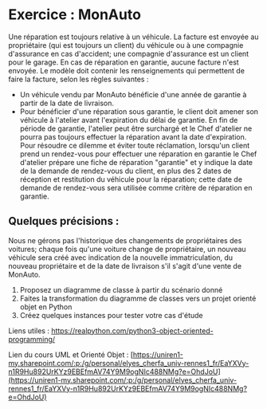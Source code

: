 # Exercice : MonAuto
Une réparation est toujours relative à un véhicule. La facture est envoyée au propriétaire (qui est toujours un client) du véhicule ou à une compagnie d'assurance en cas d'accident; une compagnie d'assurance est un client pour le garage. En cas de réparation en garantie, aucune facture n'est envoyée.
Le modèle doit contenir les renseignements qui permettent de faire la facture, selon les règles suivantes :
- Un véhicule vendu par MonAuto bénéficie d'une année de garantie à partir de la date de livraison.
- Pour bénéficier d'une réparation sous garantie, le client doit amener son véhicule à l'atelier avant l'expiration du délai de garantie. En fin de période de garantie, l'atelier peut être surchargé et le Chef d'atelier ne pourra pas toujours effectuer la réparation avant la date d'expiration. Pour résoudre ce dilemme et éviter toute réclamation, lorsqu'un client prend un rendez-vous pour effectuer une réparation en garantie le Chef d'atelier prépare une fiche de réparation "garantie" et y indique la date de la demande de rendez-vous du client, en plus des 2 dates de réception et restitution du véhicule pour la réparation; cette date de demande de rendez-vous sera utilisée comme critère de réparation en garantie.

## Quelques précisions :

Nous ne gérons pas l'historique des changements de propriétaires des voitures; chaque fois qu'une voiture
change de propriétaire, un nouveau véhicule sera créé avec indication de la nouvelle immatriculation, du
nouveau propriétaire et de la date de livraison s'il s'agit d'une vente de MonAuto.

1. Proposez un diagramme de classe à partir du scénario donné
2. Faites la transformation du diagramme de classes vers un projet orienté objet en Python
3. Créez quelques instances pour tester votre cas d'étude

Liens utiles :
https://realpython.com/python3-object-oriented-programming/

Lien du cours UML et Orienté Objet :
[https://uniren1-my.sharepoint.com/:p:/g/personal/elyes_cherfa_univ-rennes1_fr/EaYXVy-n1R9Hu892UrKYz9EBEfmAV74Y9M9ogNIc488NMg?e=OhdJoU](https://uniren1-my.sharepoint.com/:p:/g/personal/elyes_cherfa_univ-rennes1_fr/EaYXVy-n1R9Hu892UrKYz9EBEfmAV74Y9M9ogNIc488NMg?e=OhdJoU)

